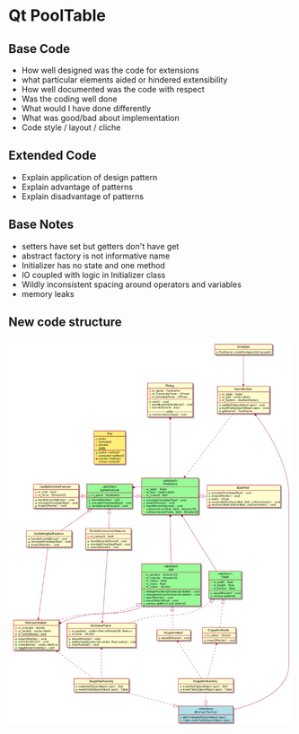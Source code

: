 # Qt PoolTable

## Base Code

- How well designed was the code for extensions
- what particular elements aided or hindered extensibility
- How well documented was the code with respect
- Was the coding well done
- What would I have done differently
- What was good/bad about implementation
- Code style / layout / cliche

## Extended Code

- Explain application of design pattern
- Explain advantage of patterns
- Explain disadvantage of patterns

## Base Notes

- setters have set but getters don't have get
- abstract factory is not informative name
- Initializer has no state and one method
- IO coupled with logic in Initializer class
- Wildly inconsistent spacing around operators and variables
- memory leaks

## New code structure

![new class diagram](newclass.png)
